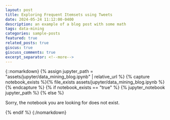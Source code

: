 ```yaml
---
layout: post
title: Exploring Frequent Itemsets using Tweets
date: 2024-05-24 11:12:00-0400
description: an example of a blog post with some math
tags: data-mining
categories: sample-posts
featured: true
related_posts: true
giscus: true
giscuss_comments: true
excerpt_separator: <!--more-->
---
```


{::nomarkdown}
{% assign jupyter_path = "assets/jupyter/data_mining_blog.ipynb" | relative_url %}
{% capture notebook_exists %}{% file_exists assets/jupyter/data_mining_blog.ipynb %}{% endcapture %}
{% if notebook_exists == "true" %}
{% jupyter_notebook jupyter_path %}
{% else %}

<p>Sorry, the notebook you are looking for does not exist.</p>
{% endif %}
{:/nomarkdown}

<!--more-->
